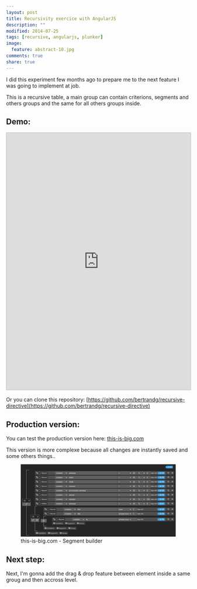 ```yaml
---
layout: post
title: Recursivity exercice with AngularJS
description: ""
modified: 2014-07-25
tags: [recursive, angularjs, plunker]
image:
  feature: abstract-10.jpg
comments: true
share: true  
---
```


I did this experiment few months ago to prepare me to the next feature I was going to implement at job.

This is a recursive table, a main group can contain criterions, segments and others groups and the same for all others groups inside.


## Demo:

<iframe style="border: 1px solid #bbb;width: 100%; height: 700px" src="http://embed.plnkr.co/M41k49/?t=run" frameborder="0" allowfullscreen="allowfullscreen">Loading plunk...</iframe>

Or you can clone this repository: [https://github.com/bertrandg/recursive-directive](https://github.com/bertrandg/recursive-directive)

## Production version:

You can test the production version here: [this-is-big.com](http://www.this-is-big.com)

This version is more complexe because all changes are instantly saved and some others things..

<figure class="half">
    <a href="images/angular_recursivity/capture.png" target="_blank"><img src="images/angular_recursivity/capture.png" alt=""></a>
    <figcaption>this-is-big.com - Segment builder</figcaption>
</figure>

## Next step:

Next, I'm gonna add the drag & drop feature between element inside a same groug and then accross level.